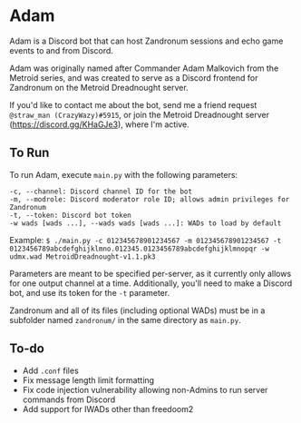 # Adam
Adam is a Discord bot that can host Zandronum sessions and echo game events to and from Discord.

Adam was originally named after Commander Adam Malkovich from the Metroid series, and was created to serve as a Discord frontend for Zandronum on the Metroid Dreadnought server.

If you'd like to contact me about the bot, send me a friend request `@straw_man (CrazyWazy)#5915`, or join the Metroid Dreadnought server (https://discord.gg/KHaGJe3), where I'm active.

## To Run

To run Adam, execute `main.py` with the following parameters:

```
-c, --channel: Discord channel ID for the bot
-m, --modrole: Discord moderator role ID; allows admin privileges for Zandronum
-t, --token: Discord bot token
-w wads [wads ...], --wads wads [wads ...]: WADs to load by default
```

Example:
`$ ./main.py -c 012345678901234567 -m 012345678901234567 -t 0123456789abcdefghijklmno.012345.0123456789abcdefghijklmnopqr -w udmx.wad MetroidDreadnought-v1.1.pk3`

Parameters are meant to be specified per-server, as it currently only allows for one output channel at a time. Additionally, you'll need to make a Discord bot, and use its token for the `-t` parameter.

Zandronum and all of its files (including optional WADs) must be in a subfolder named `zandronum/` in the same directory as `main.py`.

## To-do
- Add `.conf` files
- Fix message length limit formatting
- Fix code injection vulnerability allowing non-Admins to run server commands from Discord
- Add support for IWADs other than freedoom2
